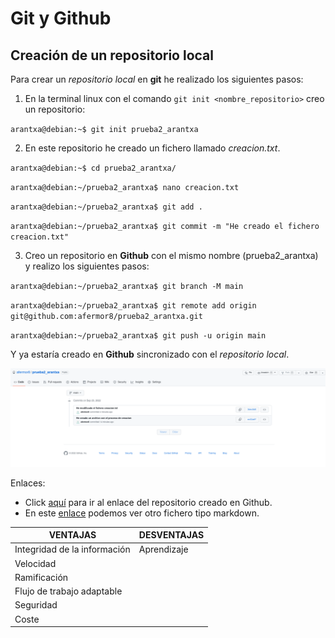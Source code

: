 # Git y Github
## Creación de un repositorio local

Para crear un *repositorio local* en **git** he realizado los siguientes pasos:

1. En la terminal linux con el comando `git init <nombre_repositorio>` creo un repositorio:

`arantxa@debian:~$ git init prueba2_arantxa`

2. En este repositorio he creado un fichero llamado *creacion.txt*.

`arantxa@debian:~$ cd prueba2_arantxa/`

`arantxa@debian:~/prueba2_arantxa$ nano creacion.txt`

`arantxa@debian:~/prueba2_arantxa$ git add .`

`arantxa@debian:~/prueba2_arantxa$ git commit -m "He creado el fichero creacion.txt"`

3. Creo un repositorio en **Github** con el mismo nombre (prueba2_arantxa) y realizo los siguientes pasos:

`arantxa@debian:~/prueba2_arantxa$ git branch -M main`

`arantxa@debian:~/prueba2_arantxa$ git remote add origin git@github.com:afermor8/prueba2_arantxa.git`

`arantxa@debian:~/prueba2_arantxa$ git push -u origin main`

Y ya estaría creado en **Github** sincronizado con el *repositorio local*.

![alt text](capturagitlocal.png)

Enlaces:
- Click [aquí](https://github.com/afermor8/prueba2_arantxa) para ir al enlace del repositorio creado en Github.
- En este [enlace](markdown2.md) podemos ver otro fichero tipo markdown. 

| **VENTAJAS** | **DESVENTAJAS** |
|--------------|-----------------|
| Integridad de la información | Aprendizaje |
| Velocidad |
| Ramificación |
| Flujo de trabajo adaptable |
| Seguridad |
| Coste |

